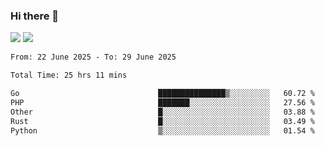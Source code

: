 ### Hi there 👋️

![](https://komarev.com/ghpvc/?username=Loner1024)
![](https://hit.yhype.me/github/profile?account_id=20189164)

<!--START_SECTION:waka-->

```txt
From: 22 June 2025 - To: 29 June 2025

Total Time: 25 hrs 11 mins

Go                               ███████████████▒░░░░░░░░░   60.72 %
PHP                              ███████░░░░░░░░░░░░░░░░░░   27.56 %
Other                            █░░░░░░░░░░░░░░░░░░░░░░░░   03.88 %
Rust                             █░░░░░░░░░░░░░░░░░░░░░░░░   03.49 %
Python                           ▒░░░░░░░░░░░░░░░░░░░░░░░░   01.54 %
```

<!--END_SECTION:waka-->



